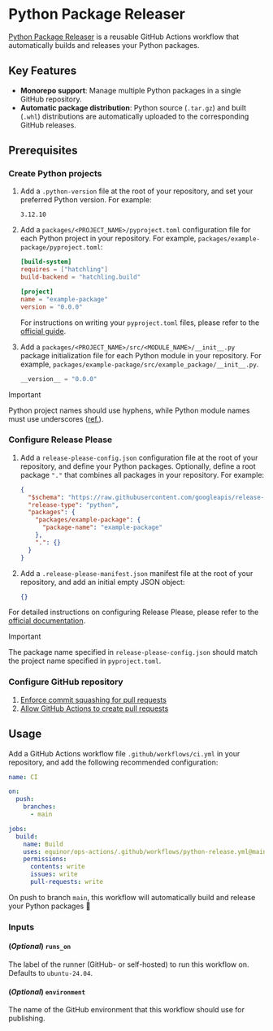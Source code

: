 # Python Package Releaser

[Python Package Releaser](../../.github/workflows/python-release.yml) is a reusable GitHub Actions workflow that automatically builds and releases your Python packages.

## Key Features

- **Monorepo support**: Manage multiple Python packages in a single GitHub repository.
- **Automatic package distribution**: Python source (`.tar.gz`) and built (`.whl`) distributions are automatically uploaded to the corresponding GitHub releases.

## Prerequisites

### Create Python projects

1. Add a `.python-version` file at the root of your repository, and set your preferred Python version. For example:

    ```plaintext
    3.12.10
    ```

1. Add a `packages/<PROJECT_NAME>/pyproject.toml` configuration file for each Python project in your repository. For example, `packages/example-package/pyproject.toml`:

    ```toml
    [build-system]
    requires = ["hatchling"]
    build-backend = "hatchling.build"

    [project]
    name = "example-package"
    version = "0.0.0"
    ```

    For instructions on writing your `pyproject.toml` files, please refer to the [official guide](https://packaging.python.org/en/latest/guides/writing-pyproject-toml/).

1. Add a `packages/<PROJECT_NAME>/src/<MODULE_NAME>/__init__.py` package initialization file for each Python module in your repository. For example, `packages/example-package/src/example_package/__init__.py`.

    ```python
    __version__ = "0.0.0"
    ```

> [!IMPORTANT]
> Python project names should use hyphens, while Python module names must use underscores ([ref.](https://packaging.python.org/en/latest/discussions/distribution-package-vs-import-package/#how-do-distribution-package-names-and-import-package-names-compare)).

### Configure Release Please

1. Add a `release-please-config.json` configuration file at the root of your repository, and define your Python packages. Optionally, define a root package `"."` that combines all packages in your repository. For example:

    ```json
    {
      "$schema": "https://raw.githubusercontent.com/googleapis/release-please/main/schemas/config.json",
      "release-type": "python",
      "packages": {
        "packages/example-package": {
          "package-name": "example-package"
        },
        ".": {}
      }
    }
    ```

1. Add a `.release-please-manifest.json` manifest file at the root of your repository, and add an initial empty JSON object:

    ```json
    {}
    ```

For detailed instructions on configuring Release Please, please refer to the [official documentation](https://github.com/googleapis/release-please/blob/main/docs/manifest-releaser.md).

> [!IMPORTANT]
> The package name specified in `release-please-config.json` should match the project name specified in `pyproject.toml`.

### Configure GitHub repository

1. [Enforce commit squashing for pull requests](https://docs.github.com/en/repositories/configuring-branches-and-merges-in-your-repository/configuring-pull-request-merges/configuring-commit-squashing-for-pull-requests)
1. [Allow GitHub Actions to create pull requests](https://docs.github.com/en/repositories/managing-your-repositorys-settings-and-features/enabling-features-for-your-repository/managing-github-actions-settings-for-a-repository#preventing-github-actions-from-creating-or-approving-pull-requests)

## Usage

Add a GitHub Actions workflow file `.github/workflows/ci.yml` in your repository, and add the following recommended configuration:

```yaml
name: CI

on:
  push:
    branches:
      - main

jobs:
  build:
    name: Build
    uses: equinor/ops-actions/.github/workflows/python-release.yml@main
    permissions:
      contents: write
      issues: write
      pull-requests: write

```

On push to branch `main`, this workflow will automatically build and release your Python packages 🚀

### Inputs

#### (*Optional*) `runs_on`

The label of the runner (GitHub- or self-hosted) to run this workflow on. Defaults to `ubuntu-24.04`.

#### (*Optional*) `environment`

The name of the GitHub environment that this workflow should use for publishing.
